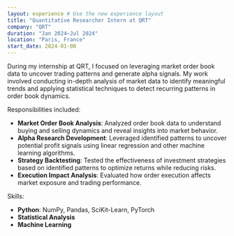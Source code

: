 ```yaml
---
layout: experience # Use the new experience layout
title: "Quantitative Researcher Intern at QRT"
company: "QRT"
duration: "Jan 2024–Jul 2024"
location: "Paris, France"
start_date: 2024-01-08
---
```


During my internship at QRT, I focused on leveraging market order book data to uncover trading patterns and generate alpha signals. My work involved conducting in-depth analysis of market data to identify meaningful trends and applying statistical techniques to detect recurring patterns in order book dynamics.

Responsibilities included:
* **Market Order Book Analysis**: Analyzed order book data to understand buying and selling dynamics and reveal insights into market behavior.
* **Alpha Research Development**: Leveraged identified patterns to uncover potential profit signals using linear regression and other machine learning algorithms.
* **Strategy Backtesting**: Tested the effectiveness of investment strategies based on identified patterns to optimize returns while reducing risks.
* **Execution Impact Analysis**: Evaluated how order execution affects market exposure and trading performance.

Skills:
* **Python**: NumPy, Pandas, SciKit-Learn, PyTorch
* **Statistical Analysis**
* **Machine Learning**